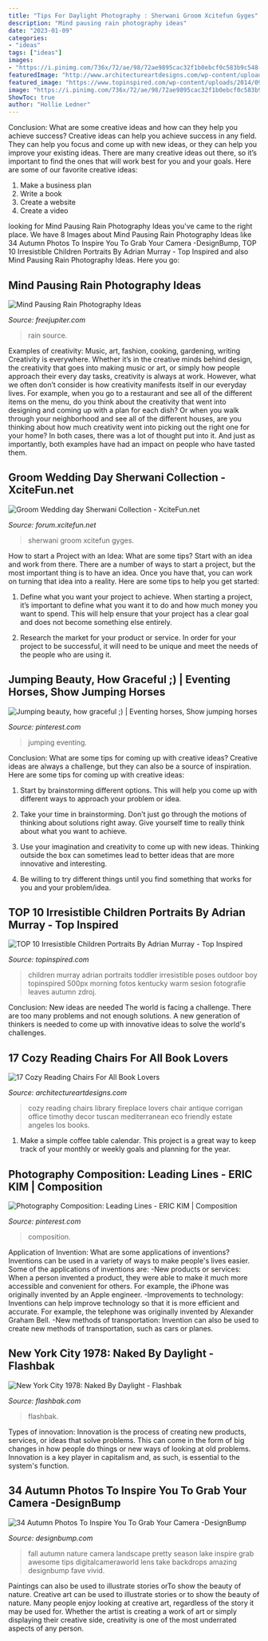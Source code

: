 ```yaml
---
title: "Tips For Daylight Photography : Sherwani Groom Xcitefun Gyges"
description: "Mind pausing rain photography ideas"
date: "2023-01-09"
categories:
- "ideas"
tags: ["ideas"]
images:
- "https://i.pinimg.com/736x/72/ae/98/72ae9895cac32f1b0ebcf0c583b9c548--show-jumping-horses-adventure.jpg"
featuredImage: "http://www.architectureartdesigns.com/wp-content/uploads/2015/11/199.jpg"
featured_image: "https://www.topinspired.com/wp-content/uploads/2014/09/6-Adrian-Murray.jpg"
image: "https://i.pinimg.com/736x/72/ae/98/72ae9895cac32f1b0ebcf0c583b9c548--show-jumping-horses-adventure.jpg"
ShowToc: true
author: "Hollie Ledner"
---
```



Conclusion: What are some creative ideas and how can they help you achieve success?
Creative ideas can help you achieve success in any field. They can help you focus and come up with new ideas, or they can help you improve your existing ideas. There are many creative ideas out there, so it’s important to find the ones that will work best for you and your goals. Here are some of our favorite creative ideas: 
1. Make a business plan 
2. Write a book 
3. Create a website 
4. Create a video 

	

		
looking for Mind Pausing Rain Photography Ideas you've came to the right place. We have 8 Images about Mind Pausing Rain Photography Ideas like 34 Autumn Photos To Inspire You To Grab Your Camera -DesignBump, TOP 10 Irresistible Children Portraits By Adrian Murray - Top Inspired and also Mind Pausing Rain Photography Ideas. Here you go:
		
    
## Mind Pausing Rain Photography Ideas

<img loading=lazy src="http://www.freejupiter.com/wp-content/uploads/2018/01/Rain-Photography-Ideas-6-1.jpg" onerror="this.onerror=null;this.src='https://tse1.mm.bing.net/th?id=OIP.Qh7ulCoEAbTaUlTy41wtPgHaLG&amp;pid=15.1';" alt="Mind Pausing Rain Photography Ideas">

_Source: freejupiter.com_

>rain source. 

	

Examples of creativity: Music, art, fashion, cooking, gardening, writing
Creativity is everywhere. Whether it’s in the creative minds behind design, the creativity that goes into making music or art, or simply how people approach their every day tasks, creativity is always at work. However, what we often don’t consider is how creativity manifests itself in our everyday lives. For example, when you go to a restaurant and see all of the different items on the menu, do you think about the creativity that went into designing and coming up with a plan for each dish? Or when you walk through your neighborhood and see all of the different houses, are you thinking about how much creativity went into picking out the right one for your home? In both cases, there was a lot of thought put into it. And just as importantly, both examples have had an impact on people who have tasted them.

    
## Groom Wedding Day Sherwani Collection - XciteFun.net

<img loading=lazy src="https://img.xcitefun.net/users/2014/01/346334,xcitefun-men-sharwani-for-wedding-day-grrom-dress.jpg" onerror="this.onerror=null;this.src='https://tse4.mm.bing.net/th?id=OIP.oyPxyf-jcvkP2qsnMXTX1gHaLG&amp;pid=15.1';" alt="Groom Wedding day Sherwani Collection - XciteFun.net">

_Source: forum.xcitefun.net_

>sherwani groom xcitefun gyges. 

	

How to start a Project with an Idea: What are some tips?
Start with an idea and work from there. There are a number of ways to start a project, but the most important thing is to have an idea. Once you have that, you can work on turning that idea into a reality. Here are some tips to help you get started:
1. Define what you want your project to achieve. When starting a project, it’s important to define what you want it to do and how much money you want to spend. This will help ensure that your project has a clear goal and does not become something else entirely.

2. Research the market for your product or service. In order for your project to be successful, it will need to be unique and meet the needs of the people who are using it.

    
## Jumping Beauty, How Graceful ;) | Eventing Horses, Show Jumping Horses

<img loading=lazy src="https://i.pinimg.com/736x/72/ae/98/72ae9895cac32f1b0ebcf0c583b9c548--show-jumping-horses-adventure.jpg" onerror="this.onerror=null;this.src='https://tse3.mm.bing.net/th?id=OIP.jO5UwNVKM7cnI-I6T9X7hQHaJ3&amp;pid=15.1';" alt="Jumping beauty, how graceful ;) | Eventing horses, Show jumping horses">

_Source: pinterest.com_

>jumping eventing. 

	

Conclusion: What are some tips for coming up with creative ideas?
Creative ideas are always a challenge, but they can also be a source of inspiration. Here are some tips for coming up with creative ideas:
1. Start by brainstorming different options. This will help you come up with different ways to approach your problem or idea.

2. Take your time in brainstorming. Don’t just go through the motions of thinking about solutions right away. Give yourself time to really think about what you want to achieve.

3. Use your imagination and creativity to come up with new ideas. Thinking outside the box can sometimes lead to better ideas that are more innovative and interesting.

4. Be willing to try different things until you find something that works for you and your problem/idea.

    
## TOP 10 Irresistible Children Portraits By Adrian Murray - Top Inspired

<img loading=lazy src="https://www.topinspired.com/wp-content/uploads/2014/09/6-Adrian-Murray.jpg" onerror="this.onerror=null;this.src='https://tse1.mm.bing.net/th?id=OIP.8B856TPQUSsDe-naBoEVQwHaLH&amp;pid=15.1';" alt="TOP 10 Irresistible Children Portraits By Adrian Murray - Top Inspired">

_Source: topinspired.com_

>children murray adrian portraits toddler irresistible poses outdoor boy topinspired 500px morning fotos kentucky warm sesion fotografie leaves autumn zdroj. 

	

Conclusion: New ideas are needed
The world is facing a challenge. There are too many problems and not enough solutions. A new generation of thinkers is needed to come up with innovative ideas to solve the world's challenges.

    
## 17 Cozy Reading Chairs For All Book Lovers

<img loading=lazy src="http://www.architectureartdesigns.com/wp-content/uploads/2015/11/199.jpg" onerror="this.onerror=null;this.src='https://tse4.mm.bing.net/th?id=OIP.L0cMEvmZPWwETNPghhm6-gHaJw&amp;pid=15.1';" alt="17 Cozy Reading Chairs For All Book Lovers">

_Source: architectureartdesigns.com_

>cozy reading chairs library fireplace lovers chair antique corrigan office timothy decor tuscan mediterranean eco friendly estate angeles los books. 

	

1. Make a simple coffee table calendar. This project is a great way to keep track of your monthly or weekly goals and planning for the year.

    
## Photography Composition: Leading Lines - ERIC KIM | Composition

<img loading=lazy src="https://i.pinimg.com/736x/eb/a1/05/eba105e22b3cc26481f12e6218a5cf79.jpg" onerror="this.onerror=null;this.src='https://tse2.mm.bing.net/th?id=OIP.xX_20uV8nVJ8O0mtNyZ8bQHaLL&amp;pid=15.1';" alt="Photography Composition: Leading Lines - ERIC KIM | Composition">

_Source: pinterest.com_

>composition. 

	

Application of Invention: What are some applications of inventions?
Inventions can be used in a variety of ways to make people's lives easier. Some of the applications of inventions are: 
-New products or services: When a person invented a product, they were able to make it much more accessible and convenient for others. For example, the iPhone was originally invented by an Apple engineer. 
-Improvements to technology: Inventions can help improve technology so that it is more efficient and accurate. For example, the telephone was originally invented by Alexander Graham Bell. 
-New methods of transportation: Invention can also be used to create new methods of transportation, such as cars or planes.

    
## New York City 1978: Naked By Daylight - Flashbak

<img loading=lazy src="https://flashbak.com/wp-content/uploads/2016/07/New-York-1978-23-1280x832.jpg" onerror="this.onerror=null;this.src='https://tse1.mm.bing.net/th?id=OIP.KnJTR_84Xph6PMV6nZUXjgHaE0&amp;pid=15.1';" alt="New York City 1978: Naked By Daylight - Flashbak">

_Source: flashbak.com_

>flashbak. 

	

Types of innovation:
Innovation is the process of creating new products, services, or ideas that solve problems. This can come in the form of big changes in how people do things or new ways of looking at old problems. Innovation is a key player in capitalism and, as such, is essential to the system's function.

    
## 34 Autumn Photos To Inspire You To Grab Your Camera -DesignBump

<img loading=lazy src="https://cdn.designbump.com/wp-content/uploads/2014/10/autumn-photos-004.jpg" onerror="this.onerror=null;this.src='https://tse3.mm.bing.net/th?id=OIP.cGr6Ie_EmeTz_cp0UZ59xAHaJy&amp;pid=15.1';" alt="34 Autumn Photos To Inspire You To Grab Your Camera -DesignBump">

_Source: designbump.com_

>fall autumn nature camera landscape pretty season lake inspire grab awesome tips digitalcameraworld lens take backdrops amazing designbump fave vivid. 

	

Paintings can also be used to illustrate stories orTo show the beauty of nature.
Creative art can be used to illustrate stories or to show the beauty of nature. Many people enjoy looking at creative art, regardless of the story it may be used for. Whether the artist is creating a work of art or simply displaying their creative side, creativity is one of the most underrated aspects of any person.

